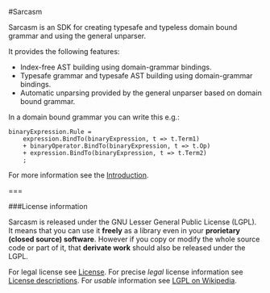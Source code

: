 #Sarcasm

Sarcasm is an SDK for creating typesafe and typeless domain bound grammar and using the general unparser.

It provides the following features:

  - Index-free AST building using domain-grammar bindings.
  - Typesafe grammar and typesafe AST building using domain-grammar bindings.
  - Automatic unparsing provided by the general unparser based on domain bound grammar.

In a domain bound grammar you can write this e.g.:

```
binaryExpression.Rule =
    expression.BindTo(binaryExpression, t => t.Term1)
    + binaryOperator.BindTo(binaryExpression, t => t.Op)
    + expression.BindTo(binaryExpression, t => t.Term2)
    ;
```

For more information see the [Introduction](https://github.com/davidnemeti/Sarcasm/wiki/Introduction).

===

###License information

Sarcasm is released under the GNU Lesser General Public License (LGPL). It means that you can use it **freely** as a library even in your **prorietary (closed source) software**. However if you copy or modify the whole source code or part of it, that **derivate work** should also be released under the LGPL.

For legal license see [License](License/License.txt).
For precise *legal* license information see [License descriptions](Licenses).
For *usable* information see [LGPL on Wikipedia](http://en.wikipedia.org/wiki/GNU_Lesser_General_Public_License).
